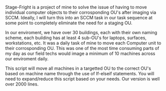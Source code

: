 Stage-Fright is a project of mine to solve the issue of having to move individual computer objects to their corrosponding OU's after imaging via SCCM. Ideally, I will turn this into an SCCM task in our task sequence at some point to completely eliminate the need for a staging OU.

In our enviroment, we have over 30 buildings, each with their own naming scheme, each building has at least 4 sub-OU's for laptops, surfaces, workstations, etc. It was a daily task of mine to move each Computer unit to their corrosponding OU. This was one of the most time consuming parts of my day as our field techs would image a minimum of 10 machines across our enviroment daily.

This script will move all machines in a targetted OU to the correct OU's based on machine name through the use of If-elseif statements. You will need to expand/reduce this script based on your needs. Our version is well over 2000 lines.
